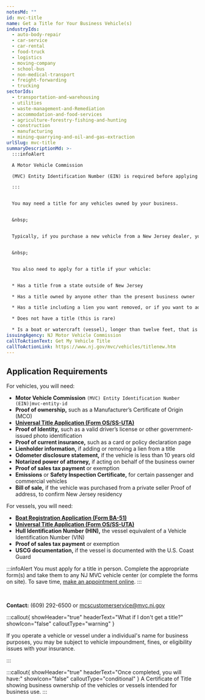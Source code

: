 ```yaml
---
notesMd: ""
id: mvc-title
name: Get a Title for Your Business Vehicle(s)
industryIds:
  - auto-body-repair
  - car-service
  - car-rental
  - food-truck
  - logistics
  - moving-company
  - school-bus
  - non-medical-transport
  - freight-forwarding
  - trucking
sectorIds:
  - transportation-and-warehousing
  - utilities
  - waste-management-and-Remediation
  - accommodation-and-food-services
  - agriculture-forestry-fishing-and-hunting
  - construction
  - manufacturing
  - mining-quarrying-and-oil-and-gas-extraction
urlSlug: mvc-title
summaryDescriptionMd: >-
  :::infoAlert 

  A Motor Vehicle Commission 

  (MVC) Entity Identification Number (EIN) is required before applying for or changing a vehicle title.

  :::


  You may need a title for any vehicles owned by your business.


  &nbsp;


  Typically, if you purchase a new vehicle from a New Jersey dealer, you will get a title as part of the sales process. If you opt out of this, you as the buyer are responsible for completing this process **within 10 days of the vehicle's purchase.**


  &nbsp;


  You also need to apply for a title if your vehicle:


  * Has a title from a state outside of New Jersey

  * Has a title owned by anyone other than the present business owner

  * Has a title including a lien you want removed, or if you want to add a lien to the title

  * Does not have a title (this is rare)

  * Is a boat or watercraft (vessel), longer than twelve feet, that is owned by someone other than the intended business owner
issuingAgency: NJ Motor Vehicle Commission
callToActionText: Get My Vehicle Title
callToActionLink: https://www.nj.gov/mvc/vehicles/titlenew.htm
---
```

## Application Requirements

For vehicles, you will need:

* **Motor Vehicle Commission** `(MVC) Entity Identification Number (EIN)|mvc-entity-id` 
* **Proof of ownership,** such as a Manufacturer’s Certificate of Origin (MCO)
* **[Universal Title Application (Form OS/SS-UTA)](https://www.nj.gov/mvc/pdf/vehicles/OS-SS-UTA.pdf)**
* **Proof of Identity,** such as a valid driver’s license or other government-issued photo identification
* **Proof of current insurance,** such as a card or policy declaration page
* **Lienholder information,** if adding or removing a lien from a title
* **Odometer disclosure statement,** if the vehicle is less than 10 years old
* **Notarized power of attorney,** if acting on behalf of the business owner
* **Proof of sales tax payment** or exemption
* **Emissions** or **Safety Inspection Certificate,** for certain passenger and commercial vehicles
* **Bill of sale,** if the vehicle was purchased from a private seller
  Proof of address, to confirm New Jersey residency

For vessels, you will need:

* **[Boat Registration Application (Form BA-51)](https://www.nj.gov/mvc/pdf/vehicles/BA-51.pdf)**
* **[Universal Title Application (Form OS/SS-UTA)](https://www.nj.gov/mvc/pdf/vehicles/OS-SS-UTA.pdf)**
* **Hull Identification Number (HIN),** the vessel equivalent of a Vehicle Identification Number (VIN)
* **Proof of sales tax payment** or exemption
* **USCG documentation,** if the vessel is documented with the U.S. Coast Guard

:::infoAlert 
 You must apply for a title in person. Complete the appropriate form(s) and take them to any NJ MVC vehicle center (or complete the forms on site). To save time, [make an appointment online](https://telegov.njportal.com/njmvc/AppointmentWizard/8).
:::

&nbsp;

**Contact:** (609) 292-6500 or mcscustomerservice@mvc.nj.gov

:::callout{ showHeader="true" headerText="What if I don't get a title?" showIcon="false" calloutType="warning" }

If you operate a vehicle or vessel under a individual's name for business purposes, you may be subject to vehicle impoundment, fines, or eligibility issues with your insurance.

:::

:::callout{ showHeader="true" headerText="Once completed, you will have:" showIcon="false" calloutType="conditional" }
A Certificate of Title showing business ownership of the vehicles or vessels intended for business use.
:::
